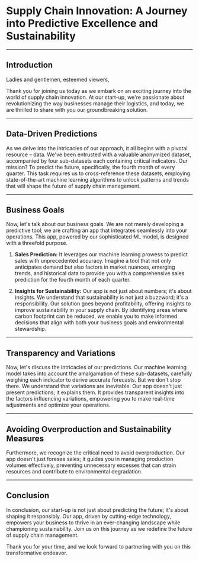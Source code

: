 # **Supply Chain Innovation: A Journey into Predictive Excellence and Sustainability**

---

## Introduction

Ladies and gentlemen, esteemed viewers,

Thank you for joining us today as we embark on an exciting journey into the world of supply chain innovation. At our start-up, we're passionate about revolutionizing the way businesses manage their logistics, and today, we are thrilled to share with you our groundbreaking solution.

---

## **Data-Driven Predictions**

As we delve into the intricacies of our approach, it all begins with a pivotal resource – data. We've been entrusted with a valuable anonymized dataset, accompanied by four sub-datasets each containing critical indicators. Our mission? To predict the future, specifically, the fourth month of every quarter. This task requires us to cross-reference these datasets, employing state-of-the-art machine learning algorithms to unlock patterns and trends that will shape the future of supply chain management.

---

## **Business Goals**

Now, let's talk about our business goals. We are not merely developing a predictive tool; we are crafting an app that integrates seamlessly into your operations. This app, powered by our sophisticated ML model, is designed with a threefold purpose.

1. **Sales Prediction:** It leverages our machine learning prowess to predict sales with unprecedented accuracy. Imagine a tool that not only anticipates demand but also factors in market nuances, emerging trends, and historical data to provide you with a comprehensive sales prediction for the fourth month of each quarter.

2. **Insights for Sustainability:** Our app is not just about numbers; it's about insights. We understand that sustainability is not just a buzzword; it's a responsibility. Our solution goes beyond profitability, offering insights to improve sustainability in your supply chain. By identifying areas where carbon footprint can be reduced, we enable you to make informed decisions that align with both your business goals and environmental stewardship.

---

## **Transparency and Variations**

Now, let's discuss the intricacies of our predictions. Our machine learning model takes into account the amalgamation of these sub-datasets, carefully weighing each indicator to derive accurate forecasts. But we don't stop there. We understand that variations are inevitable. Our app doesn't just present predictions; it explains them. It provides transparent insights into the factors influencing variations, empowering you to make real-time adjustments and optimize your operations.

---

## **Avoiding Overproduction and Sustainability Measures**

Furthermore, we recognize the critical need to avoid overproduction. Our app doesn't just foresee sales; it guides you in managing production volumes effectively, preventing unnecessary excesses that can strain resources and contribute to environmental degradation.

---

## **Conclusion**

In conclusion, our start-up is not just about predicting the future; it's about shaping it responsibly. Our app, driven by cutting-edge technology, empowers your business to thrive in an ever-changing landscape while championing sustainability. Join us on this journey as we redefine the future of supply chain management.

Thank you for your time, and we look forward to partnering with you on this transformative endeavor.
